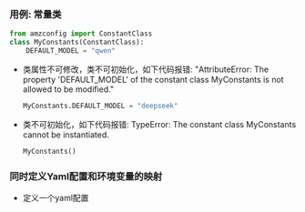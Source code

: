 ### 用例: 常量类
```python
from amzconfig import ConstantClass
class MyConstants(ConstantClass):
    DEFAULT_MODEL = "qwen"
```
- 类属性不可修改，类不可初始化，如下代码报错: "AttributeError: The property 'DEFAULT_MODEL' of the constant class MyConstants is not allowed to be modified."
    ```python
    MyConstants.DEFAULT_MODEL = "deepseek"
    ```
- 类不可初始化，如下代码报错: TypeError: The constant class MyConstants cannot be instantiated.
    ```python
    MyConstants()
    ```




### 同时定义Yaml配置和环境变量的映射
- 定义一个yaml配置
```Yaml

```